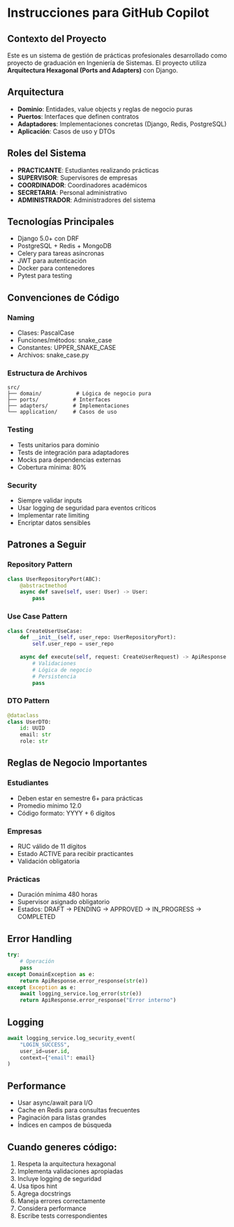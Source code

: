 <!-- Use this file to provide workspace-specific custom instructions to Copilot. For more details, visit https://code.visualstudio.com/docs/copilot/copilot-customization#_use-a-githubcopilotinstructionsmd-file -->

# Instrucciones para GitHub Copilot

## Contexto del Proyecto
Este es un sistema de gestión de prácticas profesionales desarrollado como proyecto de graduación en Ingeniería de Sistemas. El proyecto utiliza **Arquitectura Hexagonal (Ports and Adapters)** con Django.

## Arquitectura
- **Dominio**: Entidades, value objects y reglas de negocio puras
- **Puertos**: Interfaces que definen contratos
- **Adaptadores**: Implementaciones concretas (Django, Redis, PostgreSQL)
- **Aplicación**: Casos de uso y DTOs

## Roles del Sistema
- **PRACTICANTE**: Estudiantes realizando prácticas
- **SUPERVISOR**: Supervisores de empresas  
- **COORDINADOR**: Coordinadores académicos
- **SECRETARIA**: Personal administrativo
- **ADMINISTRADOR**: Administradores del sistema

## Tecnologías Principales
- Django 5.0+ con DRF
- PostgreSQL + Redis + MongoDB
- Celery para tareas asíncronas
- JWT para autenticación
- Docker para contenedores
- Pytest para testing

## Convenciones de Código

### Naming
- Clases: PascalCase
- Funciones/métodos: snake_case
- Constantes: UPPER_SNAKE_CASE
- Archivos: snake_case.py

### Estructura de Archivos
```
src/
├── domain/           # Lógica de negocio pura
├── ports/           # Interfaces
├── adapters/        # Implementaciones
└── application/     # Casos de uso
```

### Testing
- Tests unitarios para dominio
- Tests de integración para adaptadores
- Mocks para dependencias externas
- Cobertura mínima: 80%

### Security
- Siempre validar inputs
- Usar logging de seguridad para eventos críticos
- Implementar rate limiting
- Encriptar datos sensibles

## Patrones a Seguir

### Repository Pattern
```python
class UserRepositoryPort(ABC):
    @abstractmethod
    async def save(self, user: User) -> User:
        pass
```

### Use Case Pattern
```python
class CreateUserUseCase:
    def __init__(self, user_repo: UserRepositoryPort):
        self.user_repo = user_repo
    
    async def execute(self, request: CreateUserRequest) -> ApiResponse:
        # Validaciones
        # Lógica de negocio
        # Persistencia
        pass
```

### DTO Pattern
```python
@dataclass
class UserDTO:
    id: UUID
    email: str
    role: str
```

## Reglas de Negocio Importantes

### Estudiantes
- Deben estar en semestre 6+ para prácticas
- Promedio mínimo 12.0
- Código formato: YYYY + 6 dígitos

### Empresas
- RUC válido de 11 dígitos
- Estado ACTIVE para recibir practicantes
- Validación obligatoria

### Prácticas
- Duración mínima 480 horas
- Supervisor asignado obligatorio
- Estados: DRAFT → PENDING → APPROVED → IN_PROGRESS → COMPLETED

## Error Handling
```python
try:
    # Operación
    pass
except DomainException as e:
    return ApiResponse.error_response(str(e))
except Exception as e:
    await logging_service.log_error(str(e))
    return ApiResponse.error_response("Error interno")
```

## Logging
```python
await logging_service.log_security_event(
    "LOGIN_SUCCESS",
    user_id=user.id,
    context={"email": email}
)
```

## Performance
- Usar async/await para I/O
- Cache en Redis para consultas frecuentes
- Paginación para listas grandes
- Índices en campos de búsqueda

## Cuando generes código:
1. Respeta la arquitectura hexagonal
2. Implementa validaciones apropiadas
3. Incluye logging de seguridad
4. Usa tipos hint
5. Agrega docstrings
6. Maneja errores correctamente
7. Considera performance
8. Escribe tests correspondientes
